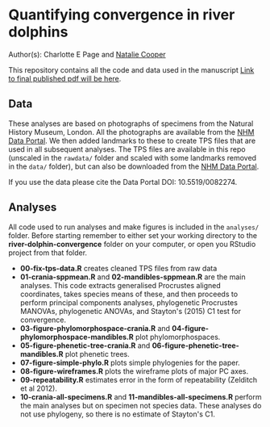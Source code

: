 # Quantifying convergence in river dolphins
Author(s): Charlotte E Page and [Natalie Cooper](mailto:natalie.cooper.@nhm.ac.uk)  

This repository contains all the code and data used in the manuscript [Link to final published pdf will be here]().

## Data
These analyses are based on photographs of specimens from the Natural History Museum, London. 
All the photographs are available from the [NHM Data Portal](http://dx.doi.org/10.5519/0082274). 
We then added landmarks to these to create TPS files that are used in all subsequent analyses. 
The TPS files are available in this repo (unscaled in the `rawdata/` folder and scaled with some landmarks removed in the `data/` folder), but can also be downloaded from the [NHM Data Portal](http://dx.doi.org/10.5519/0082274).

If you use the data please cite the Data Portal DOI: 10.5519/0082274.


## Analyses
All code used to run analyses and make figures is included in the `analyses/` folder. Before starting remember to either set your working directory to the **river-dolphin-convergence** folder on your computer, or open you RStudio project from that folder.

* **00-fix-tps-data.R** creates cleaned TPS files from raw data
* **01-crania-sppmean.R** and **02-mandibles-sppmean.R** are the main analyses. This code extracts generalised Procrustes aligned coordinates, takes species means of these, and then proceeds to perform principal components analyses, phylogenetic Procrustes MANOVAs, phylogenetic ANOVAs, and Stayton's (2015) C1 test for convergence.
* **03-figure-phylomorphospace-crania.R** and **04-figure-phylomorphospace-mandibles.R** plot phylomorphospaces.
* **05-figure-phenetic-tree-crania.R**	and **06-figure-phenetic-tree-mandibles.R** plot phenetic trees.
* **07-figure-simple-phylo.R** plots simple phylogenies for the paper.
* **08-figure-wireframes.R** plots the wireframe plots of major PC axes.
* **09-repeatability.R** estimates error in the form of repeatability (Zelditch et al 2012).
* **10-crania-all-specimens.R** and **11-mandibles-all-specimens.R** perform the main analyses but on specimen not species data. These analyses do not use phylogeny, so there is no estimate of Stayton's C1.

